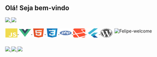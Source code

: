 ## Olá! Seja bem-vindo 
<div>
  <a href="https://github.com/felipekirchbaner">
  <img height="180em" src="https://github-readme-stats.vercel.app/api?username=felipekirchbaner&show_icons=true&theme=tokyonight&include_all_commits=true&count_private=true"/>
  <img height="180em" src="https://github-readme-stats.vercel.app/api/top-langs/?username=felipekirchbaner&layout=compact&langs_count=7&theme=tokyonight"/>
</div>
<div style="display: inline_block"><br>
  <img align="center" alt="Felipe-Js" height="30" width="40" src="https://raw.githubusercontent.com/devicons/devicon/master/icons/javascript/javascript-plain.svg">
  <img align="center" alt="Felipe-Ts" height="30" width="40" src="https://raw.githubusercontent.com/devicons/devicon/master/icons/vuejs/vuejs-original.svg">
  <img align="center" alt="Felipe-HTML" height="30" width="40" src="https://raw.githubusercontent.com/devicons/devicon/master/icons/html5/html5-original.svg">
  <img align="center" alt="Felipe-CSS" height="30" width="40" src="https://raw.githubusercontent.com/devicons/devicon/master/icons/css3/css3-original.svg">
  <img align="center" alt="Felipe-Python" height="30" width="40" src="https://raw.githubusercontent.com/devicons/devicon/master/icons/php/php-plain.svg">
  <img align="center" alt="Felipe-Python" height="30" width="40" src="https://raw.githubusercontent.com/devicons/devicon/master/icons/laravel/laravel-plain.svg">
  <img align="center" alt="Felipe-Csharp" height="30" width="40" src="https://raw.githubusercontent.com/devicons/devicon/master/icons/flutter/flutter-original.svg">
  <img align="center" alt="Felipe-Csharp" height="30" width="40" src="https://raw.githubusercontent.com/devicons/devicon/master/icons/wordpress/wordpress-plain.svg">
  <img align="right" alt="Felipe-welcome" height="150" width="150" src="https://media.giphy.com/media/zhxGnB66MyK4iczQYy/giphy.gif">
</div>
  
##
 
<div> 
  <a href="https://www.instagram.com/luizfelipekirchbaner" target="_blank">
    <img src="https://img.shields.io/badge/-Instagram-%23E4405F?style=for-the-badge&logo=instagram&logoColor=white" target="_blank">
  </a>
  <a href = "mailto:luizfelipekirchbaner@gmail.com">
    <img src="https://img.shields.io/badge/-Gmail-%23333?style=for-the-badge&logo=gmail&logoColor=white" target="_blank">
  </a>
  <a href="https://www.linkedin.com/in/luiz-felipe-kirchbaner-7496b91aa" target="_blank">
    <img src="https://img.shields.io/badge/-LinkedIn-%230077B5?style=for-the-badge&logo=linkedin&logoColor=white" target="_blank">
  </a> 
</div>
